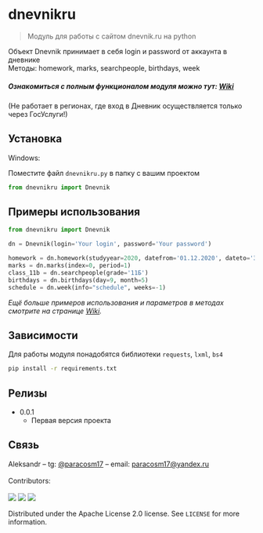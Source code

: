 # dnevnikru

> Модуль для работы с сайтом dnevnik.ru на python

Объект Dnevnik принимает в себя login и password от аккаунта в дневнике <br/>
Методы: homework, marks, searchpeople, birthdays, week <br>
##### Ознакомиться с полным функционалом модуля можно тут: [Wiki][wiki] <br>
(Не работает в регионах, где вход в Дневник осуществляется только через ГосУслуги!)
## Установка

Windows:

Поместите файл ```dnevnikru.py``` в папку с вашим проектом

```python
from dnevnikru import Dnevnik
```

## Примеры использования

```python
from dnevnikru import Dnevnik

dn = Dnevnik(login='Your login', password='Your password')

homework = dn.homework(studyyear=2020, datefrom='01.12.2020', dateto='30.12.2020')
marks = dn.marks(index=0, period=1)
class_11b = dn.searchpeople(grade='11Б')
birthdays = dn.birthdays(day=9, month=5)
schedule = dn.week(info="schedule", weeks=-1)
```

_Ещё больше примеров использования и параметров в методах смотрите на странице [Wiki][wiki]._

## Зависимости

Для работы модуля понадобятся библиотеки `requests`, `lxml`, `bs4`

```cmd
pip install -r requirements.txt
```

## Релизы

* 0.0.1
  * Первая версия проекта

## Связь

Aleksandr – tg: [@paracosm17](https://t.me/paracosm17) – email: paracosm17@yandex.ru <br>
<br>
Contributors: <br>
<br>
<a href="https://github.com/paracosm17"><img src="https://avatars.githubusercontent.com/u/85677238?v=4&size=40" /></a>
<a href="https://github.com/stepanskryabin"><img src="https://avatars.githubusercontent.com/u/47498917?v=4&size=40" /></a>
<a href="https://github.com/vypivshiy"><img src="https://avatars.githubusercontent.com/u/59173419?v=4&size=40" /></a>

Distributed under the Apache License 2.0 license. See ``LICENSE`` for more information.

<!-- Markdown link & img dfn's -->
[npm-image]: https://img.shields.io/npm/v/datadog-metrics.svg?style=flat-square
[npm-url]: https://npmjs.org/package/datadog-metrics
[npm-downloads]: https://img.shields.io/npm/dm/datadog-metrics.svg?style=flat-square
[travis-image]: https://img.shields.io/travis/dbader/node-datadog-metrics/master.svg?style=flat-square
[travis-url]: https://travis-ci.org/dbader/node-datadog-metrics
[wiki]: https://github.com/paracosm17/dnevnikru/wiki

